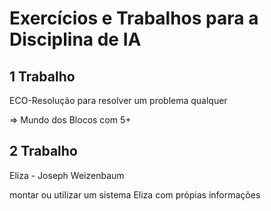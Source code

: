 # Exercícios e Trabalhos para a Disciplina de IA

## 1 Trabalho

ECO-Resolução para resolver um problema qualquer

=> Mundo dos Blocos com 5+

## 2 Trabalho

Eliza - Joseph Weizenbaum

montar ou utilizar um sistema Eliza com própias informações